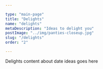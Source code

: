 ```yaml
---

type: "main-page"
title: "Delights"
name: "delights"
metaDescription: "Ideas to delight you"
postImage: "../img/panties-closeup.jpg"
slug: "/delights"
order: "2"

---
```


Delights content about date ideas goes here 

